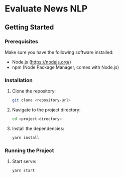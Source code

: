 # Evaluate News NLP

## Getting Started

### Prerequisites

Make sure you have the following software installed:

- Node.js (https://nodejs.org/)
- npm (Node Package Manager, comes with Node.js)

### Installation

1. Clone the repository:

   ```sh
   git clone <repository-url>
   ```

2. Navigate to the project directory:

   ```sh
   cd <project-directory>
   ```

3. Install the dependencies:

   ```sh
   yarn install
   ```

### Running the Project

1. Start serve:

   ```sh
   yarn start
   ```
